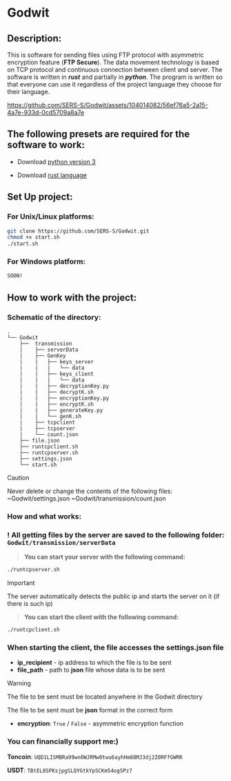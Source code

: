 # Godwit

## Description:

This is software for sending files using FTP protocol with asymmetric encryption feature (**FTP Secure**). The data movement technology is based on TCP protocol and continuous connection between client and server. The software is written in ***rust*** and partially in ***python***. The program is written so that everyone can use it regardless of the project language they choose for their language. 



https://github.com/SERS-S/Godwit/assets/104014082/56ef76a5-2a15-4a7e-933d-0cd5709a8a7e



## The following presets are required for the software to work:

- Download [python version 3](https://www.python.org/downloads/)

- Download [rust language](https://www.rust-lang.org/tools/install)

## Set Up project:

### For Unix/Linux platforms:
```sh
git clone https://github.com/SERS-S/Godwit.git
chmod +x start.sh 
./start.sh
```

### For Windows platform:
```sh
SOON!
```
## How to work with the project:

### Schematic of the directory:


```
.
└── Godwit
    ├──  transmission
    |    ├── serverData
    |    ├── GenKey
    |    |   ├── keys_server
    |    |   |   └── data             
    |    |   ├── keys_client 
    |    |   |   └── data     
    |    |   ├── decryptionKey.py
    |    |   ├── decryptK.sh
    |    |   ├── encryptionKey.py
    |    |   ├── encryptK.sh
    |    |   ├── generateKey.py
    |    |   └── genK.sh
    |    ├── tcpclient
    |    ├── tcpserver
    |    └── count.json
    ├── file.json
    ├── runtcpclient.sh
    ├── runtcpserver.sh
    ├── settings.json
    └── start.sh
```

> [!CAUTION]
> Never delete or change the contents of the following files:
> ~Godwit/settings.json
> ~Godwit/transmission/count.json

### How and what works:

### ! All getting files by the server are saved to the following folder: ```Godwit/transmission/serverData```

> **You can start your server with the following command:**
```sh
./runtcpserver.sh
```

> [!IMPORTANT]
> The server automatically detects the public ip and starts the server on it (if there is such ip)

> **You can start the client with the following command:**
  ```sh
./runtcpclient.sh
```


### When starting the client, the file accesses the settings.json file
- **ip_recipient** - ip address to which the file is to be sent
- **file_path** - path to **json** file whose data is to be sent
> [!WARNING]
> The file to be sent must be located anywhere in the Godwit directory
>
> The file to be sent must be **json** format in the correct form
- **encryption**: ```True``` / ```False``` - asymmetric encryption function


 ### You can financially support me:)
 
 **Toncoin**: ```UQD1LISMBRa99wn0WJRMw0twu6ayhHm88MJ3dj2Z0RFfGWRR```
 
 **USDT**: ```TBtEL8SPKsjpgSLQYGtkYpSCKm54ogSPz7```

